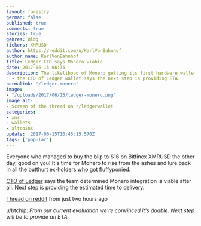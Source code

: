 ```yaml
---
layout: forestry
german: false
published: true
comments: true
stories: true
genres: Blog
tickers: XMRUSD
author: https://reddit.com/u/KarlVonBahnhof
author_name: KarlVonBahnhof
title: Ledger CTO says Monero viable
date: 2017-06-15 06:36
description: The likelihood of Monero getting its first hardware wallet is growing
  - the CTO of Ledger wallet says the next step is providing ETA.
permalink: "/ledger-monero"
image:
- "/uploads/2017/06/15/ledger-monero.png"
image_alt:
- Screen of the thread on r/ledgerwallet
categories:
- xmr
- wallets
- altcoins
update: '2017-06-15T10:45:15.570Z'
tags: ['popular']
---
```



Everyone who managed to buy the blip to $16 on Bitfinex XMRUSD the other day, good on you! It's time for Monero to rise from the ashes and lure back in all the butthurt ex-holders who got fluffyponied.

[CTO of Ledger](https://reddit.com/u/btchip) says the team determined Monero integration is viable after all. Next step is providing the estimated time to delivery.

[Thread on reddit](https://www.reddit.com/r/ledgerwallet/comments/6hdo1r/does_ledger_nano_s_support_monero_xmr_yet/) from just two hours ago

u/btchip: *From our current evaluation we're convinced it's doable. Next step will be to provide an ETA.*
